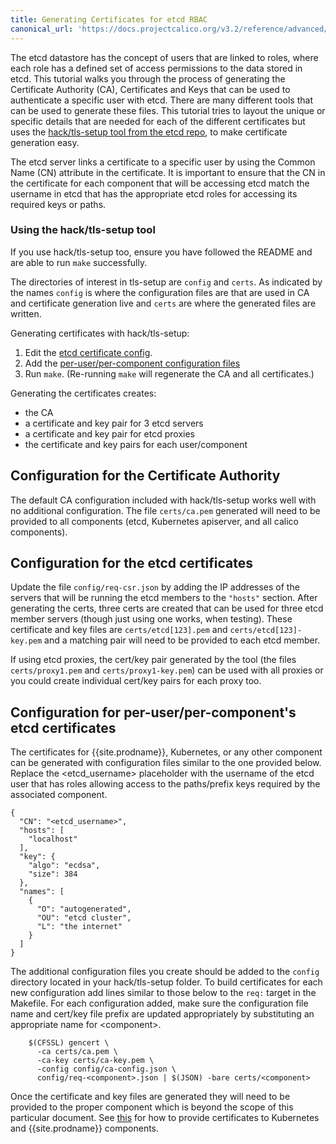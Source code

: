 ```yaml
---
title: Generating Certificates for etcd RBAC
canonical_url: 'https://docs.projectcalico.org/v3.2/reference/advanced/etcd-rbac/certificate-generation'
---
```


The etcd datastore has the concept of users that are linked to roles, where
each role has a defined set of access permissions to the data stored in etcd.
This tutorial walks you through the process of generating the Certificate
Authority (CA), Certificates and Keys that can be used to authenticate a
specific user with etcd. There are many different tools that can be used to
generate these files. This tutorial tries to layout the unique or specific
details that are needed for each of the different certificates but uses the
[hack/tls-setup tool from the etcd repo](https://github.com/coreos/etcd/tree/master/hack/tls-setup),
to make certificate generation easy.

The etcd server links a certificate to a specific user by using the Common
Name (CN) attribute in the certificate. It is important to ensure that the CN
in the certificate for each component that will be accessing etcd match the
username in etcd that has the appropriate etcd roles for accessing its
required keys or paths.

### Using the hack/tls-setup tool

If you use hack/tls-setup too, ensure you have followed the README
and are able to run `make` successfully.

The directories of interest in tls-setup are `config` and `certs`.
As indicated by the names `config` is where the configuration files are that
are used in CA and certificate generation live and `certs` are where the
generated files are written.

Generating certificates with hack/tls-setup:
1. Edit the [etcd certificate config](#configuration-for-the-etcd-certificates).
2. Add the
   [per-user/per-component configuration files](#configuration-for-per-userper-components-etcd-certificates)
3. Run `make`. (Re-running `make` will regenerate the CA and all certificates.)

Generating the certificates creates:
- the CA
- a certificate and key pair for 3 etcd servers
- a certificate and key pair for etcd proxies
- the certificate and key pairs for each user/component

## Configuration for the Certificate Authority

The default CA configuration included with hack/tls-setup works well with no
additional configuration. The file `certs/ca.pem` generated will need to be
provided to all components (etcd, Kubernetes apiserver, and all calico
components).

## Configuration for the etcd certificates

Update the file `config/req-csr.json` by adding the IP addresses of the
servers that will be running the etcd members to the `"hosts"`
section. After generating the certs, three certs are created that can be
used for three etcd member servers (though just using one works, when testing).
These certificate and key files are `certs/etcd[123].pem` and
`certs/etcd[123]-key.pem` and a matching pair will need to be provided to
each etcd member.

If using etcd proxies, the cert/key pair generated by the tool
(the files `certs/proxy1.pem` and `certs/proxy1-key.pem`) can be used with all
proxies or you could create individual cert/key pairs for each proxy too.

## Configuration for per-user/per-component's etcd certificates

The certificates for {{site.prodname}}, Kubernetes, or any other component can be
generated with configuration files similar to the one provided below.
Replace the &lt;etcd_username&gt; placeholder with the username of the etcd user
that has roles allowing access to the paths/prefix keys required by the
associated component.

```
{ 
  "CN": "<etcd_username>",
  "hosts": [
    "localhost"
  ],
  "key": {
    "algo": "ecdsa",           
    "size": 384                
  },  
  "names": [
    { 
      "O": "autogenerated",    
      "OU": "etcd cluster",
      "L": "the internet"
    } 
  ]   
}
```

The additional configuration files you create should be added to the `config`
directory located in your hack/tls-setup folder. To build certificates for
each new configuration add lines similar to those below to
the `req:` target in the Makefile. For each configuration added, make sure the
configuration file name and cert/key file prefix are updated appropriately by
substituting an appropriate name for &lt;component&gt;.

```
    $(CFSSL) gencert \
      -ca certs/ca.pem \
      -ca-key certs/ca-key.pem \
      -config config/ca-config.json \
      config/req-<component>.json | $(JSON) -bare certs/<component>
```

Once the certificate and key files are generated they will need to be provided
to the proper component which is beyond the scope of this particular document.
See [this](kubernetes) for how to provide certificates to Kubernetes and {{site.prodname}}
components.

